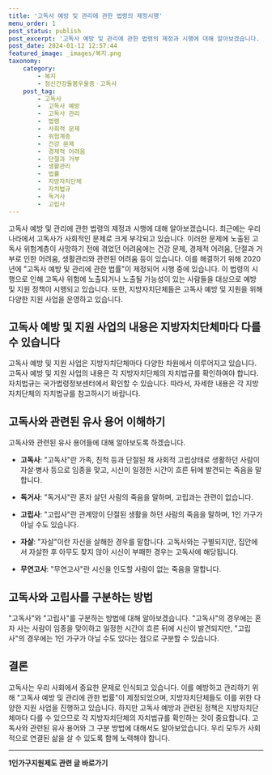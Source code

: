 ```yaml
---
title: '고독사 예방 및 관리에 관한 법령의 제정시행'
menu_order: 1
post_status: publish
post_excerpt: '고독사 예방 및 관리에 관한 법령의 제정과 시행에 대해 알아보겠습니다. 최근에는 우리나라에서 고독사가 사회적인 문제로 크게 부각되고 있습니다. 이러한 문제에 노출된 고독사 위험계층이 사망하기 전에 겪었던 어려움에는 건강 문제, 경제적 어려움, 단절과 거부로 인한 어려움, 생활관리와 관련된 어려움 등이 있습니다. 이를 해결하기 위해 2020년에  고독사 예방 및 관리에 관한 법률 이 제정되어 시행 중에 있습니다. 이 법령의 시행으로 인해 고독사 위험에 노출되거나 노출될 가능성이 있는 사람들을 대상으로 예방 및 지원 정책이 시행되고 있습니다. 또한, 지방자치단체들은 고독사 예방 및 지원을 위해 다양한 지원 사업을 운영하고 있습니다.'
post_date: 2024-01-12 12:57:44
featured_image: _images/복지.png
taxonomy:
    category:
        - 복지
        - 정신건강돌봄우울증ㆍ고독사
    post_tag:
        - 고독사
        -  고독사 예방
        -  고독사 관리
        -  법령
        -  사회적 문제
        -  위험계층
        -  건강 문제
        -  경제적 어려움
        -  단절과 거부
        -  생활관리
        -  법률
        -  지방자치단체
        -  자치법규
        -  독거사
        -  고립사
---
```



고독사 예방 및 관리에 관한 법령의 제정과 시행에 대해 알아보겠습니다. 최근에는 우리나라에서 고독사가 사회적인 문제로 크게 부각되고 있습니다. 이러한 문제에 노출된 고독사 위험계층이 사망하기 전에 겪었던 어려움에는 건강 문제, 경제적 어려움, 단절과 거부로 인한 어려움, 생활관리와 관련된 어려움 등이 있습니다. 이를 해결하기 위해 2020년에 "고독사 예방 및 관리에 관한 법률"이 제정되어 시행 중에 있습니다. 이 법령의 시행으로 인해 고독사 위험에 노출되거나 노출될 가능성이 있는 사람들을 대상으로 예방 및 지원 정책이 시행되고 있습니다. 또한, 지방자치단체들은 고독사 예방 및 지원을 위해 다양한 지원 사업을 운영하고 있습니다.

## 고독사 예방 및 지원 사업의 내용은 지방자치단체마다 다를 수 있습니다

고독사 예방 및 지원 사업은 지방자치단체마다 다양한 차원에서 이루어지고 있습니다. 고독사 예방 및 지원 사업의 내용은 각 지방자치단체의 자치법규를 확인하여야 합니다. 자치법규는 국가법령정보센터에서 확인할 수 있습니다. 따라서, 자세한 내용은 각 지방자치단체의 자치법규를 참고하시기 바랍니다.

## 고독사와 관련된 유사 용어 이해하기

고독사와 관련된 유사 용어들에 대해 알아보도록 하겠습니다.

- **고독사**: "고독사"란 가족, 친척 등과 단절된 채 사회적 고립상태로 생활하던 사람이 자살·병사 등으로 임종을 맞고, 시신이 일정한 시간이 흐른 뒤에 발견되는 죽음을 말합니다.

- **독거사**: "독거사"란 혼자 살던 사람의 죽음을 말하며, 고립과는 관련이 없습니다.

- **고립사**: "고립사"란 관계망이 단절된 생활을 하던 사람의 죽음을 말하며, 1인 가구가 아닐 수도 있습니다.

- **자살**: "자살"이란 자신을 살해한 경우를 말합니다. 고독사와는 구별되지만, 집안에서 자살한 후 아무도 찾지 않아 시신이 부패한 경우는 고독사에 해당됩니다.

- **무연고사**: "무연고사"란 시신을 인도할 사람이 없는 죽음을 말합니다.

## 고독사와 고립사를 구분하는 방법

"고독사"와 "고립사"를 구분하는 방법에 대해 알아보겠습니다. "고독사"의 경우에는 혼자 사는 사람이 임종을 맞이하고 일정한 시간이 흐른 뒤에 시신이 발견되지만, "고립사"의 경우에는 1인 가구가 아닐 수도 있다는 점으로 구분할 수 있습니다.

## 결론

고독사는 우리 사회에서 중요한 문제로 인식되고 있습니다. 이를 예방하고 관리하기 위해 "고독사 예방 및 관리에 관한 법률"이 제정되었으며, 지방자치단체들도 이를 위한 다양한 지원 사업을 진행하고 있습니다. 하지만 고독사 예방과 관련된 정책은 지방자치단체마다 다를 수 있으므로 각 지방자치단체의 자치법규를 확인하는 것이 중요합니다. 고독사와 관련된 유사 용어와 그 구분 방법에 대해서도 알아보았습니다. 우리 모두가 사회적으로 연결된 삶을 살 수 있도록 함께 노력해야 합니다.
<!-- wp:separator -->
<hr class="wp-block-separator has-alpha-channel-opacity"/>
<!-- /wp:separator -->

<!-- wp:group {"backgroundColor":"base","layout":{"type":"constrained"}} -->
<div class="wp-block-group has-base-background-color has-background"><!-- wp:paragraph {"align":"center","fontSize":"medium"} -->
<p class="has-text-align-center has-large-font-size"><strong>1인가구지원제도 관련 글 바로가기</strong></p>
<!-- /wp:paragraph -->


<!-- wp:latest-posts
{"categories":[{"id":14321,"count":19,"description":"","link":"https://uknowlaw.com/category/1%ec%9d%b8%ea%b0%80%ea%b5%ac%ec%a7%80%ec%9b%90%ec%a0%9c%eb%8f%84/","name":"1인가구지원제도","slug":"1인가구지원제도","taxonomy":"category","parent":0,"meta":[],"_links":{"self":[{"href":"https://uknowlaw.com/wp-json/wp/v2/categories/14321"}],"collection":[{"href":"https://uknowlaw.com/wp-json/wp/v2/categories"}],"about":[{"href":"https://uknowlaw.com/wp-json/wp/v2/taxonomies/category"}],"wp:post_type":[{"href":"https://uknowlaw.com/wp-json/wp/v2/posts?categories=14321"}],"curies":[{"name":"wp","href":"https://api.w.org/{rel}","templated":true}]}}],"postsToShow":100,"excerptLength":28,"postLayout":"grid","columns":2,"featuredImageAlign":"left","featuredImageSizeSlug":"large","fontSize":"small"} /--></div>
<!-- /wp:group -->